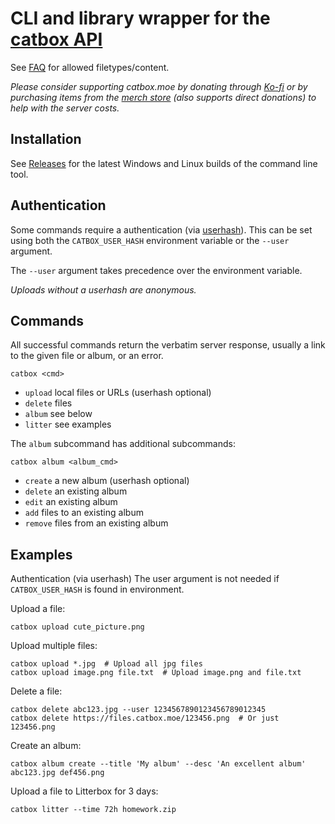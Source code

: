 # CLI and library wrapper for the [catbox API](https://catbox.moe/tools.php)

See [FAQ](https://catbox.moe/faq.php) for allowed filetypes/content.

*Please consider supporting catbox.moe by donating through [Ko-fi](https://ko-fi.com/catboxmoe) or by purchasing items from the [merch store](https://store.catbox.moe/) (also supports direct donations) to help with the server costs.*

<!-- For the library documentation, see [Github Pages](https://savolae.github.io/catbox/catbox/index.html). -->

## Installation

See [Releases](https://github.com/APT/catbox/releases) for the latest Windows and Linux builds of the command line tool.

<!-- Arch users may install via the [AUR](/AUR.md). -->

## Authentication

Some commands require a authentication (via [userhash](https://catbox.moe/user/manage.php)). This can be set using both the `CATBOX_USER_HASH` environment variable or the `--user` argument.

The `--user` argument takes precedence over the environment variable.

*Uploads without a userhash are anonymous.*

## Commands

All successful commands return the verbatim server response, usually a link to the given file or album, or an error.

`catbox <cmd>`

- `upload` local files or URLs (userhash optional)
- `delete` files
- `album` see below
- `litter` see examples

The `album` subcommand has additional subcommands:

`catbox album <album_cmd>`

- `create` a new album (userhash optional)
- `delete` an existing album
- `edit` an existing album
- `add` files to an existing album
- `remove` files from an existing album

## Examples

Authentication (via userhash)
The user argument is not needed if `CATBOX_USER_HASH` is found in environment.

Upload a file:

```
catbox upload cute_picture.png
```

Upload multiple files:

```
catbox upload *.jpg  # Upload all jpg files
catbox upload image.png file.txt  # Upload image.png and file.txt
```

Delete a file:

```
catbox delete abc123.jpg --user 1234567890123456789012345
catbox delete https://files.catbox.moe/123456.png  # Or just 123456.png
```

Create an album:

```
catbox album create --title 'My album' --desc 'An excellent album' abc123.jpg def456.png
```


Upload a file to Litterbox for 3 days:

```
catbox litter --time 72h homework.zip
```

<!-- ### Library -->

<!-- You can compile and install the command line tool with Cargo:
```
cargo install catbox
```

To use the library in your project, add the repo to your Cargo.toml:

```
[dependencies]
catbox = "*"
``` -->
